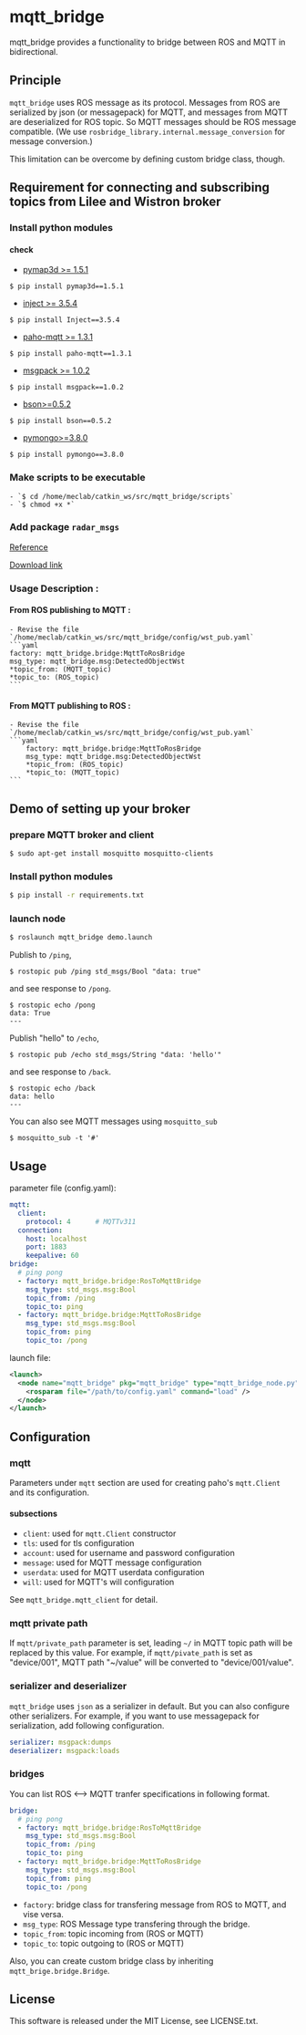 # mqtt_bridge

mqtt_bridge provides a functionality to bridge between ROS and MQTT in bidirectional.


## Principle

`mqtt_bridge` uses ROS message as its protocol. Messages from ROS are serialized by json (or messagepack) for MQTT, and messages from MQTT are deserialized for ROS topic. So MQTT messages should be ROS message compatible. (We use `rosbridge_library.internal.message_conversion` for message conversion.)

This limitation can be overcome by defining custom bridge class, though.

## Requirement for connecting and subscribing topics from Lilee and Wistron broker

### Install python modules

#### check
- [pymap3d >= 1.5.1](https://pypi.org/project/pymap3d/1.5.1/)

`$ pip install pymap3d==1.5.1`
- [inject >= 3.5.4](https://pypi.org/project/Inject/)

`$ pip install Inject==3.5.4`
- [paho-mqtt >= 1.3.1](https://pypi.org/project/paho-mqtt/)
        
`$ pip install paho-mqtt==1.3.1`
- [msgpack >= 1.0.2](https://pypi.org/project/msgpack/)

`$ pip install msgpack==1.0.2`
- [bson>=0.5.2](https://pypi.org/project/bson/)

`$ pip install bson==0.5.2`
- [pymongo>=3.8.0](https://pypi.org/project/pymongo/)

`$ pip install pymongo==3.8.0`

### Make scripts to be executable
    - `$ cd /home/meclab/catkin_ws/src/mqtt_bridge/scripts`
    - `$ chmod +x *`
    
### Add package `radar_msgs`
[Reference](http://docs.ros.org/en/kinetic/api/radar_msgs/html/index-msg.html)

[Download link](https://drive.google.com/drive/folders/15obW24PpzWEXgLuNPfCYz6D5MvhLGR3z?usp=sharing)
    
### **Usage Description :**
#### **From ROS publishing to MQTT :**
    - Revise the file `/home/meclab/catkin_ws/src/mqtt_bridge/config/wst_pub.yaml`
    ```yaml
    factory: mqtt_bridge.bridge:MqttToRosBridge
    msg_type: mqtt_bridge.msg:DetectedObjectWst
    *topic_from: (MQTT_topic)
    *topic_to: (ROS_topic)
    ```
    
#### **From MQTT publishing to ROS :**
    - Revise the file `/home/meclab/catkin_ws/src/mqtt_bridge/config/wst_pub.yaml`
    ```yaml
        factory: mqtt_bridge.bridge:MqttToRosBridge
        msg_type: mqtt_bridge.msg:DetectedObjectWst
        *topic_from: (ROS_topic)
        *topic_to: (MQTT_topic)
    ```
<!--     - Add subscriber in the code `/home/meclab/catkin_ws/src/mqtt_bridge/src/mqtt_bridge/app.py`
    ```python
    def _on_connect(client, userdata, flags, response_code):
        rospy.loginfo('MQTT connected')
        print('response_code', response_code)
        client.subscribe("vehicle/report/475e30c916c8")
        client.subscribe("vehicle/report/dev89dcbcc5df1c2")
        client.subscribe("vehicle/report/558e429c54ca")
        client.subscribe("roadside/smartrsu/4t68QO37WBd1pf")
        **client.subscribe(MQTT_topic)**
    ``` -->

## Demo of setting up your broker

### prepare MQTT broker and client

```
$ sudo apt-get install mosquitto mosquitto-clients
```

### Install python modules

```bash
$ pip install -r requirements.txt
```

### launch node

``` bash
$ roslaunch mqtt_bridge demo.launch
```

Publish to `/ping`,

```
$ rostopic pub /ping std_msgs/Bool "data: true"
```

and see response to `/pong`.

```
$ rostopic echo /pong
data: True
---
```

Publish "hello" to `/echo`,

```
$ rostopic pub /echo std_msgs/String "data: 'hello'"
```

and see response to `/back`.

```
$ rostopic echo /back
data: hello
---
```

You can also see MQTT messages using `mosquitto_sub`

```
$ mosquitto_sub -t '#'
```

## Usage

parameter file (config.yaml):

``` yaml
mqtt:
  client:
    protocol: 4      # MQTTv311
  connection:
    host: localhost
    port: 1883
    keepalive: 60
bridge:
  # ping pong
  - factory: mqtt_bridge.bridge:RosToMqttBridge
    msg_type: std_msgs.msg:Bool
    topic_from: /ping
    topic_to: ping
  - factory: mqtt_bridge.bridge:MqttToRosBridge
    msg_type: std_msgs.msg:Bool
    topic_from: ping
    topic_to: /pong
```

launch file:

``` xml
<launch>
  <node name="mqtt_bridge" pkg="mqtt_bridge" type="mqtt_bridge_node.py" output="screen">
    <rosparam file="/path/to/config.yaml" command="load" />
  </node>
</launch>
```


## Configuration

### mqtt

Parameters under `mqtt` section are used for creating paho's `mqtt.Client` and its configuration.

#### subsections

* `client`: used for `mqtt.Client` constructor
* `tls`: used for tls configuration
* `account`: used for username and password configuration
* `message`: used for MQTT message configuration
* `userdata`: used for MQTT userdata configuration
* `will`: used for MQTT's will configuration

See `mqtt_bridge.mqtt_client` for detail.

### mqtt private path

If `mqtt/private_path` parameter is set, leading `~/` in MQTT topic path will be replaced by this value. For example, if `mqtt/pivate_path` is set as "device/001", MQTT path "~/value" will be converted to "device/001/value".

### serializer and deserializer

`mqtt_bridge` uses `json` as a serializer in default. But you can also configure other serializers. For example, if you want to use messagepack for serialization, add following configuration.

``` yaml
serializer: msgpack:dumps
deserializer: msgpack:loads
```

### bridges

You can list ROS <--> MQTT tranfer specifications in following format.

``` yaml
bridge:
  # ping pong
  - factory: mqtt_bridge.bridge:RosToMqttBridge
    msg_type: std_msgs.msg:Bool
    topic_from: /ping
    topic_to: ping
  - factory: mqtt_bridge.bridge:MqttToRosBridge
    msg_type: std_msgs.msg:Bool
    topic_from: ping
    topic_to: /pong
```

* `factory`: bridge class for transfering message from ROS to MQTT, and vise versa.
* `msg_type`: ROS Message type transfering through the bridge.
* `topic_from`: topic incoming from (ROS or MQTT)
* `topic_to`: topic outgoing to (ROS or MQTT)

Also, you can create custom bridge class by inheriting `mqtt_brige.bridge.Bridge`.


## License

This software is released under the MIT License, see LICENSE.txt.
